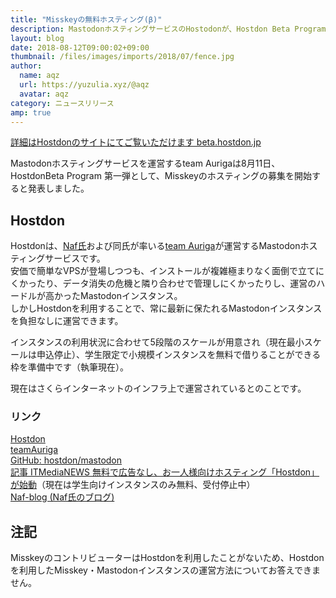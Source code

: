 ```yaml
---
title: "Misskeyの無料ホスティング(β)"
description: MastodonホスティングサービスのHostodonが、Hostdon Beta Program 第一弾として、Misskeyの無料ホスティングを始めます。
layout: blog
date: 2018-08-12T09:00:02+09:00
thumbnail: /files/images/imports/2018/07/fence.jpg
author:
  name: aqz
  url: https://yuzulia.xyz/@aqz
  avatar: aqz
category: ニュースリリース
amp: true
---
```


[詳細はHostdonのサイトにてご覧いただけます beta.hostdon.jp](https://beta.hostdon.jp/)

Mastodonホスティングサービスを運営するteam Aurigaは8月11日、HostdonBeta Program 第一弾として、Misskeyのホスティングの募集を開始すると発表しました。

## Hostdon
Hostdonは、[Naf氏](https://auri.ga/naf/)および同氏が率いる[team Auriga](https://auri.ga/)が運営するMastodonホスティングサービスです。  
安価で簡単なVPSが登場しつつも、インストールが複雑極まりなく面倒で立てにくかったり、データ消失の危機と隣り合わせで管理しにくかったりし、運営のハードルが高かったMastodonインスタンス。  
しかしHostdonを利用することで、常に最新に保たれるMastodonインスタンスを負担なしに運営できます。

インスタンスの利用状況に合わせて5段階のスケールが用意され（現在最小スケールは申込停止）、学生限定で小規模インスタンスを無料で借りることができる枠を準備中です（執筆現在）。

現在はさくらインターネットのインフラ上で運営されているとのことです。

### リンク

[Hostdon](https://hostdon.jp/)  
[teamAuriga](https://auri.ga/)   
[GitHub: hostdon/mastodon](https://github.com/hostdon/mastodon)  
[記事 ITMediaNEWS 無料で広告なし、お一人様向けホスティング「Hostdon」が始動](http://www.itmedia.co.jp/news/articles/1706/13/news126.html)（現在は学生向けインスタンスのみ無料、受付停止中）  
[Naf-blog (Naf氏のブログ)](https://sodiu.me/)

## 注記
MisskeyのコントリビューターはHostdonを利用したことがないため、Hostdonを利用したMisskey・Mastodonインスタンスの運営方法についてお答えできません。
